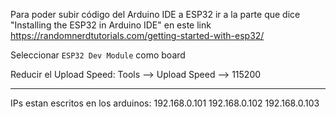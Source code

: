 Para poder subir código del Arduino IDE a ESP32 ir a la parte que dice "Installing the ESP32 in Arduino IDE" en este link
https://randomnerdtutorials.com/getting-started-with-esp32/

Seleccionar `ESP32 Dev Module` como board

Reducir el Upload Speed: Tools --> Upload Speed --> 115200


---


IPs estan escritos en los arduinos:
192.168.0.101
192.168.0.102
192.168.0.103
